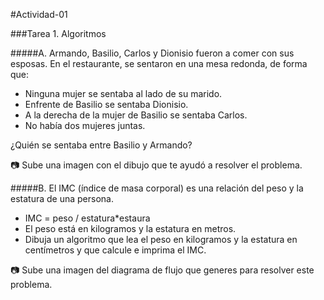 #Actividad-01

###Tarea 1. Algoritmos

#####A. Armando, Basilio, Carlos y Dionisio fueron a comer con sus esposas. En el restaurante, se sentaron en una mesa redonda, de forma que: 
 * Ninguna mujer se sentaba al lado de su marido.
 * Enfrente de Basilio se sentaba Dionisio.
 * A la derecha de la mujer de Basilio se sentaba Carlos.
 * No había dos mujeres juntas.

¿Quién se sentaba entre Basilio y Armando?

:camera: Sube una imagen con el dibujo que te ayudó a resolver el problema.


#####B. El IMC (índice de masa corporal) es una relación del peso y la estatura de una persona.
 * IMC = peso / estatura*estaura
 * El peso está en kilogramos y la estatura en metros.
 * Dibuja un algoritmo que lea el peso en kilogramos y la estatura en centímetros y que calcule e imprima el IMC.

:camera: Sube una imagen del diagrama de flujo que generes para resolver este problema.
